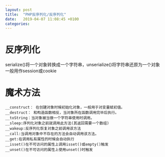 ```yaml
---
layout: post
title:  "PHP反序列化/反序列化"
date:   2019-04-07 11:08:45 +0100
categories:
---
```

# 反序列化  
serialize()将一个对象转换成一个字符串，unserialize()将字符串还原为一个对象  
一般用作session或cookie  
# 魔术方法
```
__construct： 在创建对象时候初始化对象，一般用于对变量赋初值。
__destruct： 和构造函数相反，当对象所在函数调用完毕后执行。
__toString：当对象被当做一个字符串使用时调用。
__sleep:序列化对象之前就调用此方法(其返回需要一个数组)
__wakeup:反序列化恢复对象之前调用该方法
__call:当调用对象中不存在的方法会自动调用该方法。
__get:在调用私有属性的时候会自动执行
__isset()在不可访问的属性上调用isset()或empty()触发
__unset()在不可访问的属性上使用unset()时触发
```  

